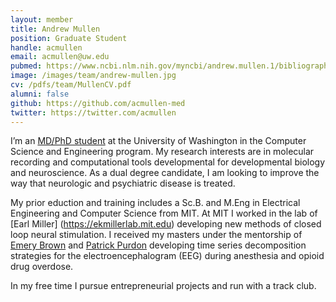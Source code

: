 ```yaml
---
layout: member
title: Andrew Mullen
position: Graduate Student
handle: acmullen
email: acmullen@uw.edu
pubmed: https://www.ncbi.nlm.nih.gov/myncbi/andrew.mullen.1/bibliography/public/
image: /images/team/andrew-mullen.jpg
cv: /pdfs/team/MullenCV.pdf
alumni: false
github: https://github.com/acmullen-med
twitter: https://twitter.com/acmullen
---
```


I’m an [MD/PhD student](http://mstp.washington.edu) at the University of Washington in the Computer Science and Engineering program. My research interests are in molecular recording and computational tools developmental for developmental biology and neuroscience. As a dual degree candidate, I am looking to improve the way that neurologic and psychiatric disease is treated.

My prior eduction and training includes a Sc.B. and M.Eng in Electrical Engineering and Computer Science from MIT. At MIT I worked in the lab of [Earl Miller] (https://ekmillerlab.mit.edu) developing new methods of closed loop neural stimulation. I received my masters under the mentorship of [Emery Brown](https://www.neurostat.mit.edu) and [Patrick Purdon](https://purdonlab.mgh.harvard.edu) developing time series decomposition strategies for the electroencephalogram (EEG) during anesthesia and opioid drug overdose.

In my free time I pursue entrepreneurial projects and run with a track club.